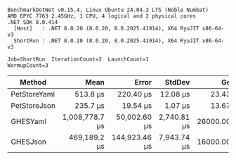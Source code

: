 ```

BenchmarkDotNet v0.15.4, Linux Ubuntu 24.04.3 LTS (Noble Numbat)
AMD EPYC 7763 2.45GHz, 1 CPU, 4 logical and 2 physical cores
.NET SDK 8.0.414
  [Host]   : .NET 8.0.20 (8.0.20, 8.0.2025.41914), X64 RyuJIT x86-64-v3
  ShortRun : .NET 8.0.20 (8.0.20, 8.0.2025.41914), X64 RyuJIT x86-64-v3

Job=ShortRun  IterationCount=3  LaunchCount=1  
WarmupCount=3  

```
| Method       | Mean           | Error         | StdDev      | Gen0       | Gen1       | Gen2      | Allocated    |
|------------- |---------------:|--------------:|------------:|-----------:|-----------:|----------:|-------------:|
| PetStoreYaml |       513.8 μs |     220.40 μs |    12.08 μs |    23.4375 |     3.9063 |         - |    387.37 KB |
| PetStoreJson |       235.7 μs |      19.54 μs |     1.07 μs |    13.6719 |     1.9531 |         - |    249.22 KB |
| GHESYaml     | 1,008,778.7 μs |  50,002.60 μs | 2,740.81 μs | 26000.0000 | 20000.0000 | 3000.0000 | 384508.01 KB |
| GHESJson     |   469,189.2 μs | 144,923.46 μs | 7,943.74 μs | 16000.0000 |  9000.0000 | 2000.0000 |  245977.2 KB |
